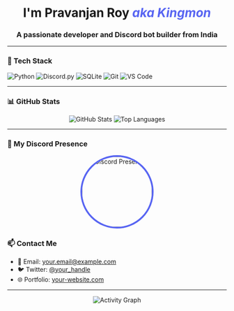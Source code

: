 <h1 align="center">I'm Pravanjan Roy <span style="color:#5865F2;font-weight:bold;font-style:italic;">aka Kingmon</span></h1>
<h3 align="center">A passionate developer and Discord bot builder from India</h3>

---

### 🧰 Tech Stack

![Python](https://img.shields.io/badge/-Python-333333?style=flat&logo=python)
![Discord.py](https://img.shields.io/badge/-discord.py-7289DA?logo=discord&logoColor=white&style=flat)
![SQLite](https://img.shields.io/badge/-SQLite-003B57?style=flat&logo=sqlite)
![Git](https://img.shields.io/badge/-Git-F05032?style=flat&logo=git&logoColor=white)
![VS Code](https://img.shields.io/badge/-VS%20Code-007ACC?style=flat&logo=visual-studio-code)

---

### 📊 GitHub Stats

<p align="center">
  <img src="https://github-readme-stats.vercel.app/api?username=kingmon6996&show_icons=true&theme=github_dark&hide=prs" alt="GitHub Stats" />
  <img src="https://github-readme-stats.vercel.app/api/top-langs/?username=kingmon6996&layout=compact&theme=github_dark" alt="Top Languages" />
</p>

---

### 💬 My Discord Presence

<p align="center">
  <img src="data/profile.gif" alt="Discord Presence" style="width:160px;height:160px;border-radius:50%;border:4px solid #5865F2;object-fit:cover;"/>
</p>

### 📫 Contact Me

- 📧 Email: [your.email@example.com](mailto:your.email@example.com)
- 🐦 Twitter: [@your_handle](https://twitter.com/your_handle)
- 🌐 Portfolio: [your-website.com](https://your-website.com)

---

<p align="center">
  <img src="https://github-readme-activity-graph.cyclic.app/graph?username=kingmon6996&theme=github-compact" alt="Activity Graph" />
</p>
